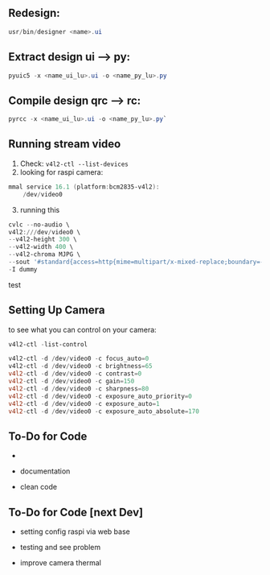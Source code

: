 ## Redesign:
```powershell
usr/bin/designer <name>.ui
```

## Extract design ui --> py:
```powershell
pyuic5 -x <name_ui_lu>.ui -o <name_py_lu>.py
```

## Compile design qrc --> rc:
```powershell
pyrcc -x <name_ui_lu>.ui -o <name_py_lu>.py`
```


## Running stream video
1. Check: `v4l2-ctl --list-devices`
2. looking for raspi camera:
```powershell
mmal service 16.1 (platform:bcm2835-v4l2):
	/dev/video0
```
3. running this
```powershell
cvlc --no-audio \
v4l2:///dev/video0 \
--v4l2-height 300 \
--v4l2-width 400 \
--v4l2-chroma MJPG \
--sout '#standard{access=http{mime=multipart/x-mixed-replace;boundary=--7b3cc56e5f51db803f790dad720ed50a},mux=mpjpeg,dst=:8555/}' \
-I dummy
```
test

## Setting Up Camera

to see what you can control on your camera:

```powershell
v4l2-ctl -list-control

```

```powershell
v4l2-ctl -d /dev/video0 -c focus_auto=0 
v4l2-ctl -d /dev/video0 -c brightness=65
v4l2-ctl -d /dev/video0 -c contrast=0
v4l2-ctl -d /dev/video0 -c gain=150
v4l2-ctl -d /dev/video0 -c sharpness=80
v4l2-ctl -d /dev/video0 -c exposure_auto_priority=0
v4l2-ctl -d /dev/video0 -c exposure_auto=1
v4l2-ctl -d /dev/video0 -c exposure_auto_absolute=170
```

## To-Do for Code

- 

- documentation

- clean code

## To-Do for Code [next Dev]

- setting config raspi via web base

- testing and see problem

- improve camera thermal 
